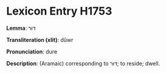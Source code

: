 # Lexicon Entry H1753

**Lemma**: דּוּר

**Transliteration (xlit)**: dûwr

**Pronunciation**: dure

**Description**:
(Aramaic) corresponding to דּוּר; to reside; dwell.
